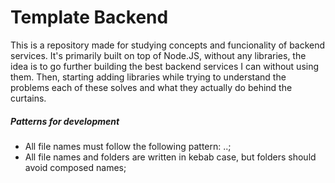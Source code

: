 # Template Backend

This is a repository made for studying concepts and funcionality of backend services.
It's primarily built on top of Node.JS, without any libraries, the idea is to go further building the best backend services I can without using them.
Then, starting adding libraries while trying to understand the problems each of these solves and what they actually do behind the curtains.

##### Patterns for development

- All file names must follow the following pattern: <module name>.<function in the app>.<extension>;
- All file names and folders are written in kebab case, but folders should avoid composed names;